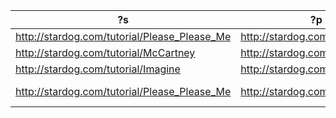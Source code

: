 | ?s                                             | ?p                                   | ?o                                                    |
| ---------------------------------------------- | ------------------------------------ | ----------------------------------------------------- |
| <http://stardog.com/tutorial/Please_Please_Me> | <http://stardog.com/tutorial/artist> | <http://stardog.com/tutorial/The_Beatles>             |
| <http://stardog.com/tutorial/McCartney>        | <http://stardog.com/tutorial/artist> | <http://stardog.com/tutorial/Paul_McCartney>          |
| <http://stardog.com/tutorial/Imagine>          | <http://stardog.com/tutorial/artist> | <http://stardog.com/tutorial/John_Lennon>             |
| <http://stardog.com/tutorial/Please_Please_Me> | <http://stardog.com/tutorial/date>   | "1963-03-22"^^<http://www.w3.org/2001/XMLSchema#date> |